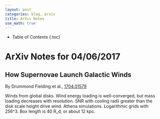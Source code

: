 ```yaml
---
layout: post
categories: blog, arxiv
title: ArXiv Notes
use_math: true
---
```


* Table of Contents
{:toc}


# ArXiv Notes for 04/06/2017


## How Supernovae Launch Galactic Winds

By Drummond Fielding et al., [1704.01579](https://arxiv.org/abs/1704.01579)

Winds from global disks.  Wind energy loading is well-converged, but mass loading decreases with
resolution. SNR with cooling radii greater than
the disk scale height drive wind. Athena simulations. Logarithmic grids with 256^3. Box
length is 40 R_d, or about 12 kpc.
